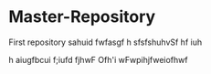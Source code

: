 # Master-Repository
First repository
sahuid fwfasgf
h sfsfshuhvSf hf iuh

h aiugfbcui f;iufd
fjhwF Ofh'i wFwpihjfweiofhwf 
